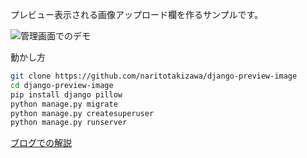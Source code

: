 プレビュー表示される画像アップロード欄を作るサンプルです。

![管理画面でのデモ](https://user-images.githubusercontent.com/28292340/57886149-8895e400-7867-11e9-9270-a50a1fb9712f.gif)


動かし方
```bash
git clone https://github.com/naritotakizawa/django-preview-image
cd django-preview-image
pip install django pillow
python manage.py migrate
python manage.py createsuperuser
python manage.py runserver
```

[ブログでの解説](https://narito.ninja/blog/detail/139/)
